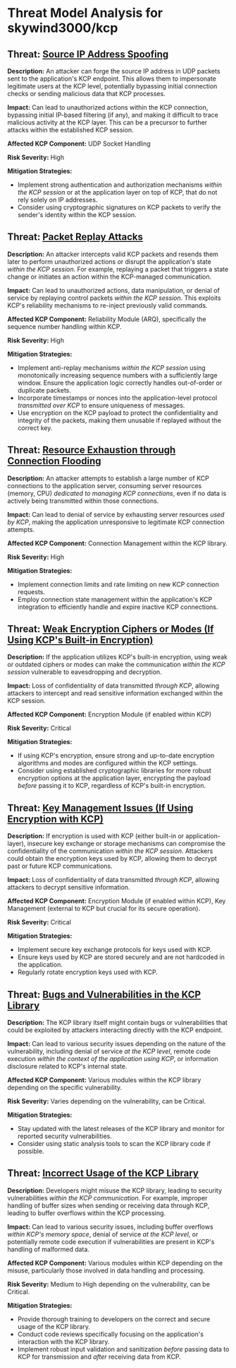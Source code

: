 # Threat Model Analysis for skywind3000/kcp

## Threat: [Source IP Address Spoofing](./threats/source_ip_address_spoofing.md)

**Description:** An attacker can forge the source IP address in UDP packets sent to the application's KCP endpoint. This allows them to impersonate legitimate users at the KCP level, potentially bypassing initial connection checks or sending malicious data that KCP processes.

**Impact:** Can lead to unauthorized actions within the KCP connection, bypassing initial IP-based filtering (if any), and making it difficult to trace malicious activity at the KCP layer. This can be a precursor to further attacks within the established KCP session.

**Affected KCP Component:** UDP Socket Handling

**Risk Severity:** High

**Mitigation Strategies:**
*   Implement strong authentication and authorization mechanisms *within the KCP session* or at the application layer on top of KCP, that do not rely solely on IP addresses.
*   Consider using cryptographic signatures on KCP packets to verify the sender's identity within the KCP session.

## Threat: [Packet Replay Attacks](./threats/packet_replay_attacks.md)

**Description:** An attacker intercepts valid KCP packets and resends them later to perform unauthorized actions or disrupt the application's state *within the KCP session*. For example, replaying a packet that triggers a state change or initiates an action within the KCP-managed communication.

**Impact:** Can lead to unauthorized actions, data manipulation, or denial of service by replaying control packets *within the KCP session*. This exploits KCP's reliability mechanisms to re-inject previously valid commands.

**Affected KCP Component:** Reliability Module (ARQ), specifically the sequence number handling within KCP.

**Risk Severity:** High

**Mitigation Strategies:**
*   Implement anti-replay mechanisms *within the KCP session* using monotonically increasing sequence numbers with a sufficiently large window. Ensure the application logic correctly handles out-of-order or duplicate packets.
*   Incorporate timestamps or nonces into the application-level protocol *transmitted over KCP* to ensure uniqueness of messages.
*   Use encryption on the KCP payload to protect the confidentiality and integrity of the packets, making them unusable if replayed without the correct key.

## Threat: [Resource Exhaustion through Connection Flooding](./threats/resource_exhaustion_through_connection_flooding.md)

**Description:** An attacker attempts to establish a large number of KCP connections to the application server, consuming server resources (memory, CPU) *dedicated to managing KCP connections*, even if no data is actively being transmitted within those connections.

**Impact:** Can lead to denial of service by exhausting server resources *used by KCP*, making the application unresponsive to legitimate KCP connection attempts.

**Affected KCP Component:** Connection Management within the KCP library.

**Risk Severity:** High

**Mitigation Strategies:**
*   Implement connection limits and rate limiting on new KCP connection requests.
*   Employ connection state management within the application's KCP integration to efficiently handle and expire inactive KCP connections.

## Threat: [Weak Encryption Ciphers or Modes (If Using KCP's Built-in Encryption)](./threats/weak_encryption_ciphers_or_modes__if_using_kcp's_built-in_encryption_.md)

**Description:** If the application utilizes KCP's built-in encryption, using weak or outdated ciphers or modes can make the communication *within the KCP session* vulnerable to eavesdropping and decryption.

**Impact:** Loss of confidentiality of data transmitted *through KCP*, allowing attackers to intercept and read sensitive information exchanged within the KCP session.

**Affected KCP Component:** Encryption Module (if enabled within KCP)

**Risk Severity:** Critical

**Mitigation Strategies:**
*   If using KCP's encryption, ensure strong and up-to-date encryption algorithms and modes are configured within the KCP settings.
*   Consider using established cryptographic libraries for more robust encryption options at the application layer, encrypting the payload *before* passing it to KCP, regardless of KCP's built-in encryption.

## Threat: [Key Management Issues (If Using Encryption with KCP)](./threats/key_management_issues__if_using_encryption_with_kcp_.md)

**Description:** If encryption is used with KCP (either built-in or application-layer), insecure key exchange or storage mechanisms can compromise the confidentiality of the communication *within the KCP session*. Attackers could obtain the encryption keys used by KCP, allowing them to decrypt past or future KCP communications.

**Impact:** Loss of confidentiality of data transmitted *through KCP*, allowing attackers to decrypt sensitive information.

**Affected KCP Component:** Encryption Module (if enabled within KCP), Key Management (external to KCP but crucial for its secure operation).

**Risk Severity:** Critical

**Mitigation Strategies:**
*   Implement secure key exchange protocols for keys used with KCP.
*   Ensure keys used by KCP are stored securely and are not hardcoded in the application.
*   Regularly rotate encryption keys used with KCP.

## Threat: [Bugs and Vulnerabilities in the KCP Library](./threats/bugs_and_vulnerabilities_in_the_kcp_library.md)

**Description:** The KCP library itself might contain bugs or vulnerabilities that could be exploited by attackers interacting directly with the KCP endpoint.

**Impact:** Can lead to various security issues depending on the nature of the vulnerability, including denial of service *at the KCP level*, remote code execution *within the context of the application using KCP*, or information disclosure related to KCP's internal state.

**Affected KCP Component:** Various modules within the KCP library depending on the specific vulnerability.

**Risk Severity:** Varies depending on the vulnerability, can be Critical.

**Mitigation Strategies:**
*   Stay updated with the latest releases of the KCP library and monitor for reported security vulnerabilities.
*   Consider using static analysis tools to scan the KCP library code if possible.

## Threat: [Incorrect Usage of the KCP Library](./threats/incorrect_usage_of_the_kcp_library.md)

**Description:** Developers might misuse the KCP library, leading to security vulnerabilities *within the KCP communication*. For example, improper handling of buffer sizes when sending or receiving data through KCP, leading to buffer overflows within the KCP processing.

**Impact:** Can lead to various security issues, including buffer overflows *within KCP's memory space*, denial of service *at the KCP level*, or potentially remote code execution if vulnerabilities are present in KCP's handling of malformed data.

**Affected KCP Component:** Various modules within KCP depending on the misuse, particularly those involved in data handling and processing.

**Risk Severity:** Medium to High depending on the vulnerability, can be Critical.

**Mitigation Strategies:**
*   Provide thorough training to developers on the correct and secure usage of the KCP library.
*   Conduct code reviews specifically focusing on the application's interaction with the KCP library.
*   Implement robust input validation and sanitization *before* passing data to KCP for transmission and *after* receiving data from KCP.

